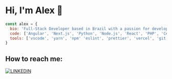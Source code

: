 # Hi, I'm Alex 👋

```js
const alex = {
  bio: 'Full-Stack Developer based in Brazil with a passion for developing of all types, and sizes.',
  code: ['Angular', 'Next.js', 'Python', 'Node.js', 'React', 'PHP', 'C#'],
  tools: ['vscode', 'yarn', 'npm' 'eslint', 'prettier', 'vercel', 'git'],
}
```

## How to reach me:

[![LINKEDIN](https://img.shields.io/badge/Linkedin-black?style=for-the-badge&logo=linkedin)](https://www.linkedin.com/in/ialexsilva/)
